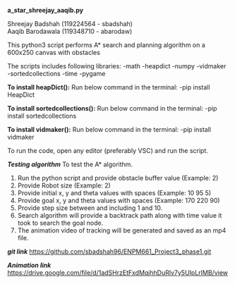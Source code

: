 **a_star_shreejay_aaqib.py**

Shreejay Badshah (119224564 - sbadshah)\
Aaqib Barodawala (119348710 - abarodaw)

This python3 script performs A* search and planning algorithm on a 600x250 canvas with obstacles

The scripts includes following libraries:
-math
-heapdict
-numpy
-vidmaker
-sortedcollections
-time
-pygame

**To install heapDict():**
Run below command in the terminal:
-pip install HeapDict

**To install sortedcollections():**
Run below command in the terminal:
-pip install sortedcollections

**To install vidmaker():**
Run below command in the terminal:
-pip install vidmaker

To run the code, open any editor (preferably VSC) and run the script.

***Testing algorithm***
To test the A* algorithm.
1. Run the python script and provide obstacle buffer value (Example: 2)
2. Provide Robot size (Example: 2)
3. Provide initial x, y and theta values with spaces (Example: 10 95 5)
4. Provide goal x, y and theta values with spaces (Example: 170 220 90)
5. Provide step size between and including 1 and 10.
6. Search algorithm will provide a backtrack path along with time value it took to search the goal node.
7. The animation video of tracking will be generated and saved as an mp4 file.

***git link***
https://github.com/sbadshah96/ENPM661_Project3_phase1.git

***Animation link***
https://drive.google.com/file/d/1adSHrzEtFxdMqjhhDuRlv7y5UIpLrIMB/view
